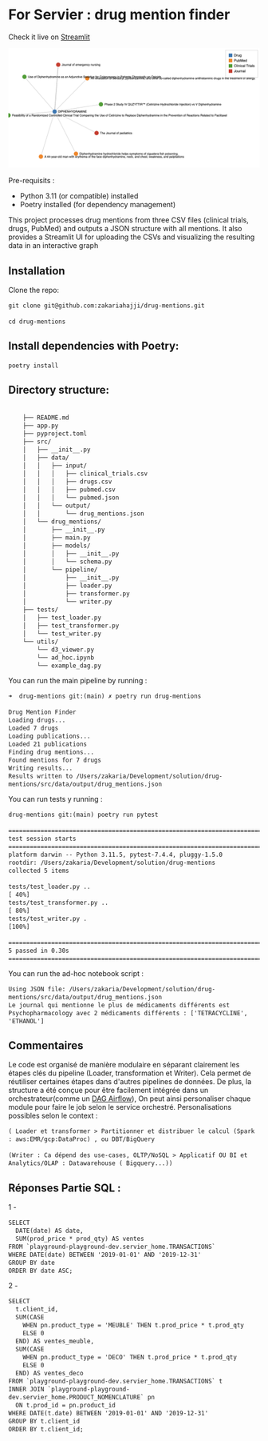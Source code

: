 # For Servier : drug mention finder
 
Check it live on [Streamlit](https://drug-mentions-ktihvqxgbuay9lcvcystm3.streamlit.app/
)

![Alt text](Screenshot.png)


Pre-requisits : 

- Python 3.11 (or compatible) installed
- Poetry installed (for dependency management)



This project processes drug mentions from three CSV files (clinical trials, drugs, PubMed) and outputs a JSON structure with all mentions. It also provides a Streamlit UI for uploading the CSVs and visualizing the resulting data in an interactive graph




## Installation
Clone the repo:

```
git clone git@github.com:zakariahajji/drug-mentions.git

cd drug-mentions
```

## Install dependencies with Poetry:

```
poetry install
```


## Directory structure:
```

    ├── README.md
    ├── app.py
    ├── pyproject.toml
    ├── src/
    │   ├── __init__.py
    │   ├── data/
    │   │   ├── input/
    │   │   │   ├── clinical_trials.csv
    │   │   │   ├── drugs.csv
    │   │   │   ├── pubmed.csv
    │   │   │   └── pubmed.json
    │   │   └── output/
    │   │       └── drug_mentions.json
    │   └── drug_mentions/
    │       ├── __init__.py
    │       ├── main.py
    │       ├── models/
    │       │   ├── __init__.py
    │       │   └── schema.py
    │       └── pipeline/
    │           ├── __init__.py
    │           ├── loader.py
    │           ├── transformer.py
    │           └── writer.py
    ├── tests/
    │   ├── test_loader.py
    │   ├── test_transformer.py
    │   └── test_writer.py
    └── utils/
        └── d3_viewer.py
        └── ad_hoc.ipynb
        └── example_dag.py
```



You can run the main pipeline by running : 


```
➜  drug-mentions git:(main) ✗ poetry run drug-mentions       

Drug Mention Finder
Loading drugs...
Loaded 7 drugs
Loading publications...
Loaded 21 publications
Finding drug mentions...
Found mentions for 7 drugs
Writing results...
Results written to /Users/zakaria/Development/solution/drug-mentions/src/data/output/drug_mentions.json
```



You can run tests y running : 

```
drug-mentions git:(main) poetry run pytest              

==================================================================================================== test session starts =====================================================================================================
platform darwin -- Python 3.11.5, pytest-7.4.4, pluggy-1.5.0
rootdir: /Users/zakaria/Development/solution/drug-mentions
collected 5 items                                                                                                                                                                                                            

tests/test_loader.py ..                                                                                                                                                                                                [ 40%]
tests/test_transformer.py ..                                                                                                                                                                                           [ 80%]
tests/test_writer.py .                                                                                                                                                                                                 [100%]

===================================================================================================== 5 passed in 0.30s ======================================================================================================

```



You can run the ad-hoc notebook script : 

```
Using JSON file: /Users/zakaria/Development/solution/drug-mentions/src/data/output/drug_mentions.json
Le journal qui mentionne le plus de médicaments différents est Psychopharmacology avec 2 médicaments différents : ['TETRACYCLINE', 'ETHANOL']
```


## Commentaires 

Le code est organisé de manière modulaire en séparant clairement les étapes clés du pipeline (Loader, transformation et Writer). Cela permet de réutiliser certaines étapes dans d'autres pipelines de données. De plus, la structure a été conçue pour être facilement intégrée dans un orchestrateur(comme un [DAG Airflow](utils/example_dag.py)), On peut ainsi personaliser chaque module pour faire le job selon le service orchestré.
Personalisations possibles selon le context : 

    ( Loader et transformer > Partitionner et distribuer le calcul (Spark : aws:EMR/gcp:DataProc) , ou DBT/BigQuery

    (Writer : Ca dépend des use-cases, OLTP/NoSQL > Applicatif OU BI et Analytics/OLAP : Datawarehouse ( Bigquery...))

    
## Réponses Partie SQL :

1 - 

```
SELECT 
  DATE(date) AS date,
  SUM(prod_price * prod_qty) AS ventes
FROM `playground-playground-dev.servier_home.TRANSACTIONS`
WHERE DATE(date) BETWEEN '2019-01-01' AND '2019-12-31'
GROUP BY date
ORDER BY date ASC;
```



2 -

```
SELECT 
  t.client_id,
  SUM(CASE 
    WHEN pn.product_type = 'MEUBLE' THEN t.prod_price * t.prod_qty 
    ELSE 0 
  END) AS ventes_meuble,
  SUM(CASE 
    WHEN pn.product_type = 'DECO' THEN t.prod_price * t.prod_qty 
    ELSE 0 
  END) AS ventes_deco
FROM `playground-playground-dev.servier_home.TRANSACTIONS` t
INNER JOIN `playground-playground-dev.servier_home.PRODUCT_NOMENCLATURE` pn
  ON t.prod_id = pn.product_id
WHERE DATE(t.date) BETWEEN '2019-01-01' AND '2019-12-31'
GROUP BY t.client_id
ORDER BY t.client_id;
```